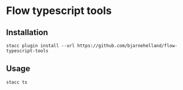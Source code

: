 # Flow typescript tools

## Installation
```
stacc plugin install --url https://github.com/bjarnehelland/flow-typescript-tools
```

## Usage
```
stacc ts
```


